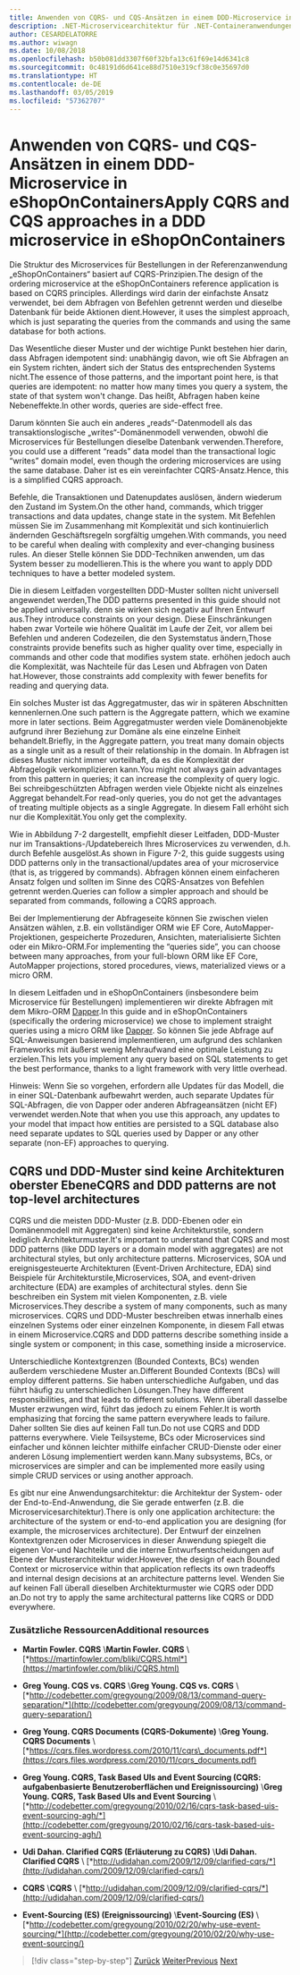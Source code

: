 ```yaml
---
title: Anwenden von CQRS- und CQS-Ansätzen in einem DDD-Microservice in eShopOnContainers
description: .NET-Microservicearchitektur für .NET-Containeranwendungen | Übersicht über die Implementierung von CQRS im Microservice für Bestellungen in eShopOnContainers
author: CESARDELATORRE
ms.author: wiwagn
ms.date: 10/08/2018
ms.openlocfilehash: b50b081dd3307f60f32bfa13c61f69e14d6341c8
ms.sourcegitcommit: 0c48191d6d641ce88d7510e319cf38c0e35697d0
ms.translationtype: HT
ms.contentlocale: de-DE
ms.lasthandoff: 03/05/2019
ms.locfileid: "57362707"
---
```

# <a name="apply-cqrs-and-cqs-approaches-in-a-ddd-microservice-in-eshoponcontainers"></a><span data-ttu-id="337e7-103">Anwenden von CQRS- und CQS-Ansätzen in einem DDD-Microservice in eShopOnContainers</span><span class="sxs-lookup"><span data-stu-id="337e7-103">Apply CQRS and CQS approaches in a DDD microservice in eShopOnContainers</span></span>

<span data-ttu-id="337e7-104">Die Struktur des Microservices für Bestellungen in der Referenzanwendung „eShopOnContainers“ basiert auf CQRS-Prinzipien.</span><span class="sxs-lookup"><span data-stu-id="337e7-104">The design of the ordering microservice at the eShopOnContainers reference application is based on CQRS principles.</span></span> <span data-ttu-id="337e7-105">Allerdings wird darin der einfachste Ansatz verwendet, bei dem Abfragen von Befehlen getrennt werden und dieselbe Datenbank für beide Aktionen dient.</span><span class="sxs-lookup"><span data-stu-id="337e7-105">However, it uses the simplest approach, which is just separating the queries from the commands and using the same database for both actions.</span></span>

<span data-ttu-id="337e7-106">Das Wesentliche dieser Muster und der wichtige Punkt bestehen hier darin, dass Abfragen idempotent sind: unabhängig davon, wie oft Sie Abfragen an ein System richten, ändert sich der Status des entsprechenden Systems nicht.</span><span class="sxs-lookup"><span data-stu-id="337e7-106">The essence of those patterns, and the important point here, is that queries are idempotent: no matter how many times you query a system, the state of that system won't change.</span></span> <span data-ttu-id="337e7-107">Das heißt, Abfragen haben keine Nebeneffekte.</span><span class="sxs-lookup"><span data-stu-id="337e7-107">In other words, queries are side-effect free.</span></span>

<span data-ttu-id="337e7-108">Darum könnten Sie auch ein anderes „reads“-Datenmodell als das transaktionslogische „writes“-Domänenmodell verwenden, obwohl die Microservices für Bestellungen dieselbe Datenbank verwenden.</span><span class="sxs-lookup"><span data-stu-id="337e7-108">Therefore, you could use a different “reads” data model than the transactional logic “writes” domain model, even though the ordering microservices are using the same database.</span></span> <span data-ttu-id="337e7-109">Daher ist es ein vereinfachter CQRS-Ansatz.</span><span class="sxs-lookup"><span data-stu-id="337e7-109">Hence, this is a simplified CQRS approach.</span></span>

<span data-ttu-id="337e7-110">Befehle, die Transaktionen und Datenupdates auslösen, ändern wiederum den Zustand im System.</span><span class="sxs-lookup"><span data-stu-id="337e7-110">On the other hand, commands, which trigger transactions and data updates, change state in the system.</span></span> <span data-ttu-id="337e7-111">Mit Befehlen müssen Sie im Zusammenhang mit Komplexität und sich kontinuierlich ändernden Geschäftsregeln sorgfältig umgehen.</span><span class="sxs-lookup"><span data-stu-id="337e7-111">With commands, you need to be careful when dealing with complexity and ever-changing business rules.</span></span> <span data-ttu-id="337e7-112">An dieser Stelle können Sie DDD-Techniken anwenden, um das System besser zu modellieren.</span><span class="sxs-lookup"><span data-stu-id="337e7-112">This is the where you want to apply DDD techniques to have a better modeled system.</span></span>

<span data-ttu-id="337e7-113">Die in diesem Leitfaden vorgestellten DDD-Muster sollten nicht universell angewendet werden,</span><span class="sxs-lookup"><span data-stu-id="337e7-113">The DDD patterns presented in this guide should not be applied universally.</span></span> <span data-ttu-id="337e7-114">denn sie wirken sich negativ auf Ihren Entwurf aus.</span><span class="sxs-lookup"><span data-stu-id="337e7-114">They introduce constraints on your design.</span></span> <span data-ttu-id="337e7-115">Diese Einschränkungen haben zwar Vorteile wie höhere Qualität im Laufe der Zeit, vor allem bei Befehlen und anderen Codezeilen, die den Systemstatus ändern,</span><span class="sxs-lookup"><span data-stu-id="337e7-115">Those constraints provide benefits such as higher quality over time, especially in commands and other code that modifies system state.</span></span> <span data-ttu-id="337e7-116">erhöhen jedoch auch die Komplexität, was Nachteile für das Lesen und Abfragen von Daten hat.</span><span class="sxs-lookup"><span data-stu-id="337e7-116">However, those constraints add complexity with fewer benefits for reading and querying data.</span></span>

<span data-ttu-id="337e7-117">Ein solches Muster ist das Aggregatmuster, das wir in späteren Abschnitten kennenlernen.</span><span class="sxs-lookup"><span data-stu-id="337e7-117">One such pattern is the Aggregate pattern, which we examine more in later sections.</span></span> <span data-ttu-id="337e7-118">Beim Aggregatmuster werden viele Domänenobjekte aufgrund ihrer Beziehung zur Domäne als eine einzelne Einheit behandelt.</span><span class="sxs-lookup"><span data-stu-id="337e7-118">Briefly, in the Aggregate pattern, you treat many domain objects as a single unit as a result of their relationship in the domain.</span></span> <span data-ttu-id="337e7-119">In Abfragen ist dieses Muster nicht immer vorteilhaft, da es die Komplexität der Abfragelogik verkomplizieren kann.</span><span class="sxs-lookup"><span data-stu-id="337e7-119">You might not always gain advantages from this pattern in queries; it can increase the complexity of query logic.</span></span> <span data-ttu-id="337e7-120">Bei schreibgeschützten Abfragen werden viele Objekte nicht als einzelnes Aggregat behandelt.</span><span class="sxs-lookup"><span data-stu-id="337e7-120">For read-only queries, you do not get the advantages of treating multiple objects as a single Aggregate.</span></span> <span data-ttu-id="337e7-121">In diesem Fall erhöht sich nur die Komplexität.</span><span class="sxs-lookup"><span data-stu-id="337e7-121">You only get the complexity.</span></span>

<span data-ttu-id="337e7-122">Wie in Abbildung 7-2 dargestellt, empfiehlt dieser Leitfaden, DDD-Muster nur im Transaktions-/Updatebereich Ihres Microservices zu verwenden, d.h. durch Befehle ausgelöst.</span><span class="sxs-lookup"><span data-stu-id="337e7-122">As shown in Figure 7-2, this guide suggests using DDD patterns only in the transactional/updates area of your microservice (that is, as triggered by commands).</span></span> <span data-ttu-id="337e7-123">Abfragen können einem einfacheren Ansatz folgen und sollten im Sinne des CQRS-Ansatzes von Befehlen getrennt werden.</span><span class="sxs-lookup"><span data-stu-id="337e7-123">Queries can follow a simpler approach and should be separated from commands, following a CQRS approach.</span></span>

<span data-ttu-id="337e7-124">Bei der Implementierung der Abfrageseite können Sie zwischen vielen Ansätzen wählen, z.B. ein vollständiger ORM wie EF Core, AutoMapper-Projektionen, gespeicherte Prozeduren, Ansichten, materialisierte Sichten oder ein Mikro-ORM.</span><span class="sxs-lookup"><span data-stu-id="337e7-124">For implementing the “queries side”, you can choose between many approaches, from your full-blown ORM like EF Core, AutoMapper projections, stored procedures, views, materialized views or a micro ORM.</span></span>

<span data-ttu-id="337e7-125">In diesem Leitfaden und in eShopOnContainers (insbesondere beim Microservice für Bestellungen) implementieren wir direkte Abfragen mit dem Mikro-ORM [Dapper](https://github.com/StackExchange/dapper-dot-net).</span><span class="sxs-lookup"><span data-stu-id="337e7-125">In this guide and in eShopOnContainers (specifically the ordering microservice) we chose to implement straight queries using a micro ORM like [Dapper](https://github.com/StackExchange/dapper-dot-net).</span></span> <span data-ttu-id="337e7-126">So können Sie jede Abfrage auf SQL-Anweisungen basierend implementieren, um aufgrund des schlanken Frameworks mit äußerst wenig Mehraufwand eine optimale Leistung zu erzielen.</span><span class="sxs-lookup"><span data-stu-id="337e7-126">This lets you implement any query based on SQL statements to get the best performance, thanks to a light framework with very little overhead.</span></span>

<span data-ttu-id="337e7-127">Hinweis: Wenn Sie so vorgehen, erfordern alle Updates für das Modell, die in einer SQL-Datenbank aufbewahrt werden, auch separate Updates für SQL-Abfragen, die von Dapper oder anderen Abfrageansätzen (nicht EF) verwendet werden.</span><span class="sxs-lookup"><span data-stu-id="337e7-127">Note that when you use this approach, any updates to your model that impact how entities are persisted to a SQL database also need separate updates to SQL queries used by Dapper or any other separate (non-EF) approaches to querying.</span></span>

## <a name="cqrs-and-ddd-patterns-are-not-top-level-architectures"></a><span data-ttu-id="337e7-128">CQRS und DDD-Muster sind keine Architekturen oberster Ebene</span><span class="sxs-lookup"><span data-stu-id="337e7-128">CQRS and DDD patterns are not top-level architectures</span></span>

<span data-ttu-id="337e7-129">CQRS und die meisten DDD-Muster (z.B. DDD-Ebenen oder ein Domänenmodell mit Aggregaten) sind keine Architekturstile, sondern lediglich Architekturmuster.</span><span class="sxs-lookup"><span data-stu-id="337e7-129">It's important to understand that CQRS and most DDD patterns (like DDD layers or a domain model with aggregates) are not architectural styles, but only architecture patterns.</span></span> <span data-ttu-id="337e7-130">Microservices, SOA und ereignisgesteuerte Architekturen (Event-Driven Architecture, EDA) sind Beispiele für Architekturstile,</span><span class="sxs-lookup"><span data-stu-id="337e7-130">Microservices, SOA, and event-driven architecture (EDA) are examples of architectural styles.</span></span> <span data-ttu-id="337e7-131">denn Sie beschreiben ein System mit vielen Komponenten, z.B. viele Microservices.</span><span class="sxs-lookup"><span data-stu-id="337e7-131">They describe a system of many components, such as many microservices.</span></span> <span data-ttu-id="337e7-132">CQRS und DDD-Muster beschreiben etwas innerhalb eines einzelnen Systems oder einer einzelnen Komponente, in diesem Fall etwas in einem Microservice.</span><span class="sxs-lookup"><span data-stu-id="337e7-132">CQRS and DDD patterns describe something inside a single system or component; in this case, something inside a microservice.</span></span>

<span data-ttu-id="337e7-133">Unterschiedliche Kontextgrenzen (Bounded Contexts, BCs) wenden außerdem verschiedene Muster an.</span><span class="sxs-lookup"><span data-stu-id="337e7-133">Different Bounded Contexts (BCs) will employ different patterns.</span></span> <span data-ttu-id="337e7-134">Sie haben unterschiedliche Aufgaben, und das führt häufig zu unterschiedlichen Lösungen.</span><span class="sxs-lookup"><span data-stu-id="337e7-134">They have different responsibilities, and that leads to different solutions.</span></span> <span data-ttu-id="337e7-135">Wenn überall dasselbe Muster erzwungen wird, führt das jedoch zu einem Fehler.</span><span class="sxs-lookup"><span data-stu-id="337e7-135">It is worth emphasizing that forcing the same pattern everywhere leads to failure.</span></span> <span data-ttu-id="337e7-136">Daher sollten Sie dies auf keinen Fall tun.</span><span class="sxs-lookup"><span data-stu-id="337e7-136">Do not use CQRS and DDD patterns everywhere.</span></span> <span data-ttu-id="337e7-137">Viele Teilsysteme, BCs oder Microservices sind einfacher und können leichter mithilfe einfacher CRUD-Dienste oder einer anderen Lösung implementiert werden kann.</span><span class="sxs-lookup"><span data-stu-id="337e7-137">Many subsystems, BCs, or microservices are simpler and can be implemented more easily using simple CRUD services or using another approach.</span></span>

<span data-ttu-id="337e7-138">Es gibt nur eine Anwendungsarchitektur: die Architektur der System- oder der End-to-End-Anwendung, die Sie gerade entwerfen (z.B. die Microservicesarchitektur).</span><span class="sxs-lookup"><span data-stu-id="337e7-138">There is only one application architecture: the architecture of the system or end-to-end application you are designing (for example, the microservices architecture).</span></span> <span data-ttu-id="337e7-139">Der Entwurf der einzelnen Kontextgrenzen oder Microservices in dieser Anwendung spiegelt die eigenen Vor-und Nachteile und die interne Entwurfsentscheidungen auf Ebene der Musterarchitektur wider.</span><span class="sxs-lookup"><span data-stu-id="337e7-139">However, the design of each Bounded Context or microservice within that application reflects its own tradeoffs and internal design decisions at an architecture patterns level.</span></span> <span data-ttu-id="337e7-140">Wenden Sie auf keinen Fall überall dieselben Architekturmuster wie CQRS oder DDD an.</span><span class="sxs-lookup"><span data-stu-id="337e7-140">Do not try to apply the same architectural patterns like CQRS or DDD everywhere.</span></span>

### <a name="additional-resources"></a><span data-ttu-id="337e7-141">Zusätzliche Ressourcen</span><span class="sxs-lookup"><span data-stu-id="337e7-141">Additional resources</span></span>

- <span data-ttu-id="337e7-142">**Martin Fowler. CQRS** \\</span><span class="sxs-lookup"><span data-stu-id="337e7-142">**Martin Fowler. CQRS** \\</span></span>
  [*https://martinfowler.com/bliki/CQRS.html*](https://martinfowler.com/bliki/CQRS.html)

- <span data-ttu-id="337e7-143">**Greg Young. CQS vs. CQRS** \\</span><span class="sxs-lookup"><span data-stu-id="337e7-143">**Greg Young. CQS vs. CQRS** \\</span></span>
  [*http://codebetter.com/gregyoung/2009/08/13/command-query-separation/*](http://codebetter.com/gregyoung/2009/08/13/command-query-separation/)

- <span data-ttu-id="337e7-144">**Greg Young. CQRS Documents (CQRS-Dokumente)** \\</span><span class="sxs-lookup"><span data-stu-id="337e7-144">**Greg Young. CQRS Documents** \\</span></span>
  [*https://cqrs.files.wordpress.com/2010/11/cqrs\_documents.pdf*](https://cqrs.files.wordpress.com/2010/11/cqrs_documents.pdf)

- <span data-ttu-id="337e7-145">**Greg Young. CQRS, Task Based UIs and Event Sourcing (CQRS: aufgabenbasierte Benutzeroberflächen und Ereignissourcing)** \\</span><span class="sxs-lookup"><span data-stu-id="337e7-145">**Greg Young. CQRS, Task Based UIs and Event Sourcing** \\</span></span>
  [*http://codebetter.com/gregyoung/2010/02/16/cqrs-task-based-uis-event-sourcing-agh/*](http://codebetter.com/gregyoung/2010/02/16/cqrs-task-based-uis-event-sourcing-agh/)

- <span data-ttu-id="337e7-146">**Udi Dahan. Clarified CQRS (Erläuterung zu CQRS)** \\</span><span class="sxs-lookup"><span data-stu-id="337e7-146">**Udi Dahan. Clarified CQRS** \\</span></span>
  [*http://udidahan.com/2009/12/09/clarified-cqrs/*](http://udidahan.com/2009/12/09/clarified-cqrs/)

- <span data-ttu-id="337e7-147">**CQRS** \\</span><span class="sxs-lookup"><span data-stu-id="337e7-147">**CQRS** \\</span></span>
  [*http://udidahan.com/2009/12/09/clarified-cqrs/*](http://udidahan.com/2009/12/09/clarified-cqrs/)

- <span data-ttu-id="337e7-148">**Event-Sourcing (ES) (Ereignissourcing)** \\</span><span class="sxs-lookup"><span data-stu-id="337e7-148">**Event-Sourcing (ES)** \\</span></span>
  [*http://codebetter.com/gregyoung/2010/02/20/why-use-event-sourcing/*](http://codebetter.com/gregyoung/2010/02/20/why-use-event-sourcing/)

>[!div class="step-by-step"]
><span data-ttu-id="337e7-149">[Zurück](apply-simplified-microservice-cqrs-ddd-patterns.md)
>[Weiter](cqrs-microservice-reads.md)</span><span class="sxs-lookup"><span data-stu-id="337e7-149">[Previous](apply-simplified-microservice-cqrs-ddd-patterns.md)
[Next](cqrs-microservice-reads.md)</span></span>
